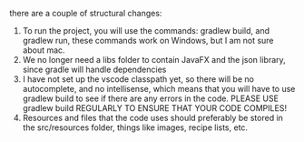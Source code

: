 there are a couple of structural changes:
1) To run the project, you will use the commands: gradlew build, and gradlew run, these commands work on Windows, but I am not sure about mac. 
2) We no longer need a libs folder to contain JavaFX and the json library, since gradle will handle dependencies
3) I have not set up the vscode classpath yet, so there will be no autocomplete, and no intellisense, which means that you will have to use gradlew build to see if there are any errors in the code. PLEASE USE gradlew build REGULARLY TO ENSURE THAT YOUR CODE COMPILES!
4) Resources and files that the code uses should preferably be stored in the src/resources folder, things like images, recipe lists, etc.
